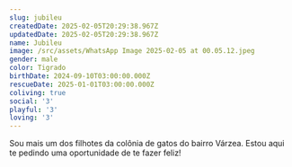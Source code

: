 ```yaml
---
slug: jubileu
createdDate: 2025-02-05T20:29:38.967Z
updatedDate: 2025-02-05T20:29:38.967Z
name: Jubileu
image: /src/assets/WhatsApp Image 2025-02-05 at 00.05.12.jpeg
gender: male
color: Tigrado
birthDate: 2024-09-10T03:00:00.000Z
rescueDate: 2025-01-01T03:00:00.000Z
coliving: true
social: '3'
playful: '3'
loving: '3'
---
```


Sou mais um dos filhotes da colônia de gatos do bairro Várzea. Estou aqui te pedindo uma oportunidade de te fazer feliz!
